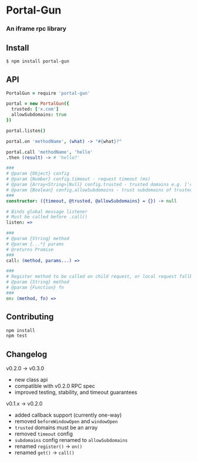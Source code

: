 # Portal-Gun

### An iframe rpc library

## Install

```bash
$ npm install portal-gun
```

## API

```coffee
PortalGun = require 'portal-gun'

portal = new PortalGun({
  trusted: ['x.com']
  allowSubdomains: true
})

portal.listen()

portal.on 'methodName', (what) -> "#{what}?"

portal.call 'methodName', 'hello'
.then (result) -> # 'hello?'
```

```coffee
###
# @param {Object} config
# @param {Number} config.timeout - request timeout (ms)
# @param {Array<String>|Null} config.trusted - trusted domains e.g. ['clay.io']
# @param {Boolean} config.allowSubdomains - trust subdomains of trusted domain
###
constructor: ({timeout, @trusted, @allowSubdomains} = {}) -> null

# Binds global message listener
# Must be called before .call()
listen: =>

###
# @param {String} method
# @param {...*} params
# @returns Promise
###
call: (method, params...) =>

###
# Register method to be called on child request, or local request fallback
# @param {String} method
# @param {Function} fn
###
on: (method, fn) =>
```

## Contributing

```bash
npm install
npm test
```

## Changelog

v0.2.0 -> v0.3.0
  - new class api
  - compatible with v0.2.0 RPC spec
  - improved testing, stability, and timeout guarantees

v0.1.x -> v0.2.0

  - added callback support (currently one-way)
  - removed `beforeWindowOpen` and `windowOpen`
  - `trusted` domains must be an array
  - removed `timeout` config
  - `subdomains` config renamed to `allowSubdomains`
  - renamed `register()` -> `on()`
  - renamed `get()` -> `call()`
